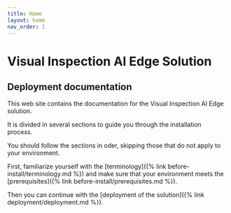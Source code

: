 ```yaml
---
title: Home
layout: home
nav_order: 1
---
```

# Visual Inspection AI Edge Solution

## Deployment documentation

This web site contains the documentation for the Visual Inspection AI Edge solution.

It is divided in several sections to guide you through the installation process.

You should follow the sections in oder, skipping those that do not apply to your environment.

First, familiarize yourself with the [terminology]({% link before-install/terminology.md %}) and make sure that your environment meets the [prerequisites]({% link before-install/prerequisites.md %}).

Then you can continue with the [deployment of the solution]({% link deployment/deployment.md %}).
